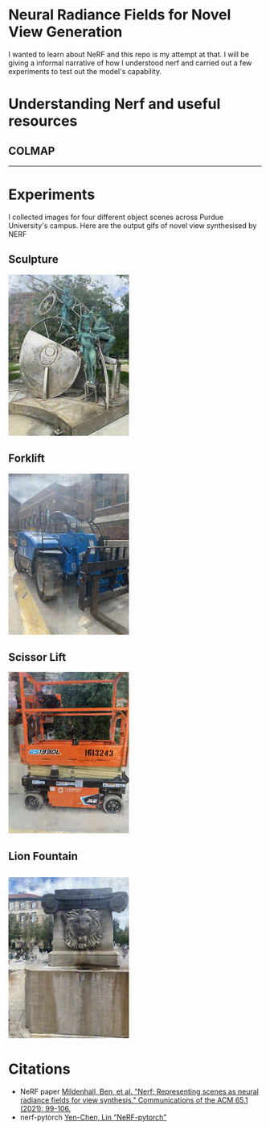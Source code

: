 # Neural Radiance Fields for Novel View Generation
I wanted to learn about NeRF and this repo is my attempt at that. I will be giving a informal narrative of how I understood nerf and carried out a few experiments to test out the model's capability.

# Understanding Nerf and useful resources

## COLMAP

---

# Experiments
I collected images for four different object scenes across Purdue University's campus. Here are the output gifs of novel view synthesised by NERF

## Sculpture
![sculpture](./nerf-pytorch/logs/sculpture_test/sculpture_test_spiral_200000_rgb_rot.gif)

## Forklift
![forklift](./nerf-pytorch/logs/forklift_test/forklift_test_spiral_200000_rgb_rot.gif)

## Scissor Lift
![lift](./nerf-pytorch/logs/lift_test/lift_test_spiral_200000_rgb_rot.gif)

## Lion Fountain
![lion fountain](./nerf-pytorch/logs/lion_fountain_test/lion_fountain_test_spiral_200000_rgb.gif)
---

# Citations
- NeRF paper [Mildenhall, Ben, et al. "Nerf: Representing scenes as neural radiance fields for view synthesis." Communications of the ACM 65.1 (2021): 99-106.](https://arxiv.org/abs/2003.08934)
- nerf-pytorch [Yen-Chen, Lin "NeRF-pytorch"](https://github.com/yenchenlin/nerf-pytorch/)
